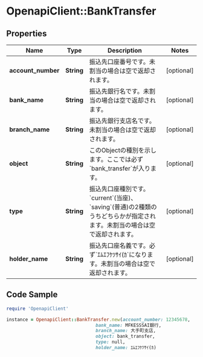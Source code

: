 # OpenapiClient::BankTransfer

## Properties

Name | Type | Description | Notes
------------ | ------------- | ------------- | -------------
**account_number** | **String** | 振込先口座番号です。未割当の場合は空で返却されます。 | [optional] 
**bank_name** | **String** | 振込先銀行名です。未割当の場合は空で返却されます。 | [optional] 
**branch_name** | **String** | 振込先銀行支店名です。未割当の場合は空で返却されます。 | [optional] 
**object** | **String** | このObjectの種別を示します。ここでは必ず&#x60;bank_transfer&#x60;が入ります。 | [optional] 
**type** | **String** | 振込先口座種別です。&#x60;current&#x60;(当座)、&#x60;saving&#x60;(普通)の2種類のうちどちらかが指定されます。未割当の場合は空で返却されます。 | [optional] 
**holder_name** | **String** | 振込先口座名義です。必ず&#x60;ｴﾑｴﾌｹﾂｻｲ(ｶ&#x60;になります。未割当の場合は空で返却されます。 | [optional] 

## Code Sample

```ruby
require 'OpenapiClient'

instance = OpenapiClient::BankTransfer.new(account_number: 12345678,
                                 bank_name: MFKESSSAI銀行,
                                 branch_name: 大手町支店,
                                 object: bank_transfer,
                                 type: null,
                                 holder_name: ｴﾑｴﾌｹﾂｻｲ(ｶ)
```



